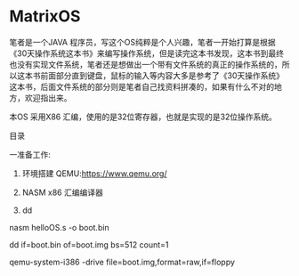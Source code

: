 # MatrixOS

笔者是一个JAVA 程序员，写这个OS纯粹是个人兴趣，笔者一开始打算是根据《30天操作系统这本书》来编写操作系统，但是读完这本书发现，这本书到最终也没有实现文件系统，笔者还是想做出一个带有文件系统的真正的操作系统的，所以这本书前面部分直到键盘，鼠标的输入等内容大多是参考了《30天操作系统》这本书，后面文件系统的部分则是笔者自己找资料拼凑的，如果有什么不对的地方，欢迎指出来。

本OS 采用X86 汇编，使用的是32位寄存器，也就是实现的是32位操作系统。 

目录

一准备工作:
1. 环境搭建
QEMU:https://www.qemu.org/

2. NASM
x86 汇编编译器

3. dd

nasm helloOS.s -o boot.bin

dd if=boot.bin of=boot.img bs=512 count=1

qemu-system-i386 -drive file=boot.img,format=raw,if=floppy


